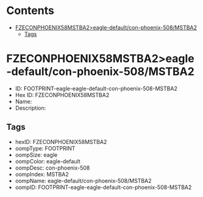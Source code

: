 



Contents
========

* [FZECONPHOENIX58MSTBA2>eagle-default/con-phoenix-508/MSTBA2](#fzeconphoenix58mstba2eagle-defaultcon-phoenix-508mstba2)
	* [Tags](#tags)

# FZECONPHOENIX58MSTBA2>eagle-default/con-phoenix-508/MSTBA2

- ID: FOOTPRINT-eagle-eagle-default-con-phoenix-508-MSTBA2
- Hex ID: FZECONPHOENIX58MSTBA2
- Name: 
- Description: 

## Tags

- hexID: FZECONPHOENIX58MSTBA2
- oompType: FOOTPRINT
- oompSize: eagle
- oompColor: eagle-default
- oompDesc: con-phoenix-508
- oompIndex: MSTBA2
- oompName: eagle-default/con-phoenix-508/MSTBA2
- oompID: FOOTPRINT-eagle-eagle-default-con-phoenix-508-MSTBA2
